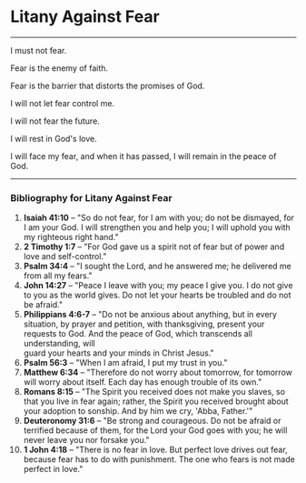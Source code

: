 # Litany Against Fear
____

I must not fear.  

Fear is the enemy of faith.  

Fear is the barrier that distorts the promises of God.  

I will not let fear control me.  

I will not fear the future.  

I will rest in God's love.  

I will face my fear, and when it has passed, I will remain in the peace of God. 

___
### Bibliography for Litany Against Fear

1. **Isaiah 41:10** – "So do not fear, for I am with you; do not be dismayed, for I am your God. I will strengthen you and help you; I will uphold you with my righteous right hand."  
2. **2 Timothy 1:7** – "For God gave us a spirit not of fear but of power and love and self-control."  
3. **Psalm 34:4** – "I sought the Lord, and he answered me; he delivered me from all my fears."  
4. **John 14:27** – "Peace I leave with you; my peace I give you. I do not give to you as the world gives. Do not let your hearts be troubled and do not be afraid."  
5. **Philippians 4:6-7** – "Do not be anxious about anything, but in every situation, by prayer and petition, with thanksgiving, present your requests to God. And the peace of God, which transcends all understanding, will  
guard your hearts and your minds in Christ Jesus."  
6. **Psalm 56:3** – "When I am afraid, I put my trust in you."  
7. **Matthew 6:34** – "Therefore do not worry about tomorrow, for tomorrow will worry about itself. Each day has enough trouble of its own."  
8. **Romans 8:15** – "The Spirit you received does not make you slaves, so that you live in fear again; rather, the Spirit you received brought about your adoption to sonship. And by him we cry, 'Abba, Father.'"  
9. **Deuteronomy 31:6** – "Be strong and courageous. Do not be afraid or terrified because of them, for the Lord your God goes with you; he will never leave you nor forsake you."  
10. **1 John 4:18** – "There is no fear in love. But perfect love drives out fear, because fear has to do with punishment. The one who fears is not made perfect in love."  
